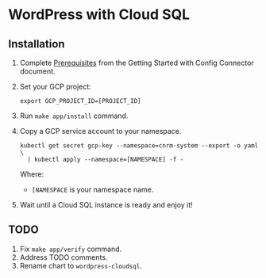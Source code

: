 # WordPress with Cloud SQL

## Installation

1.  Complete [Prerequisites](https://github.com/GoogleCloudPlatform/k8s-config-connector#prerequisites) 
    from the Getting Started with Config Connector document.
1.  Set your GCP project:

    ```shell
    export GCP_PROJECT_ID=[PROJECT_ID]
    ```

1.  Run `make app/install` command.
1.  Copy a GCP service account to your namespace.
    
    ```shell
    kubectl get secret gcp-key --namespace=cnrm-system --export -o yaml \
      | kubectl apply --namespace=[NAMESPACE] -f -
    ```
    
    Where:
    
    * `[NAMESPACE` is your namespace name.

1.  Wait until a Cloud SQL instance is ready and enjoy it!

## TODO

1.  Fix `make app/verify` command.
1.  Address TODO comments.
1.  Rename chart to `wordpress-cloudsql`.
